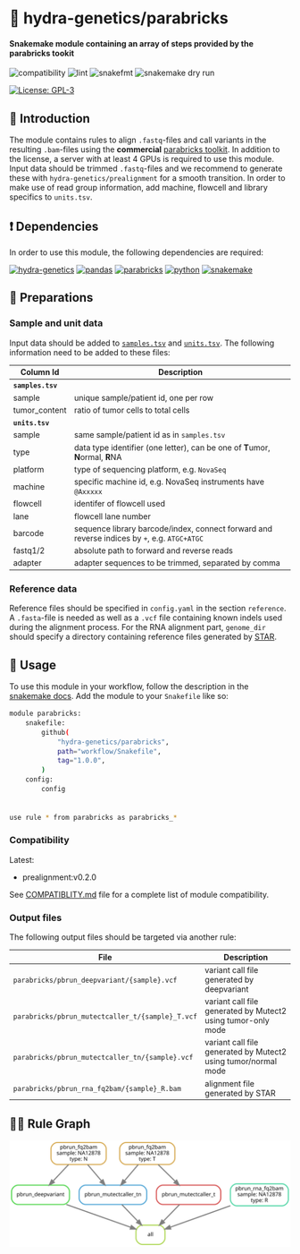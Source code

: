 # :snake: hydra-genetics/parabricks

#### Snakemake module containing an array of steps provided by the parabricks tookit

![compatibility](https://github.com/hydra-genetics/parabricks/actions/workflows/compatibility.yaml/badge.svg?branch=develop)
![lint](https://github.com/hydra-genetics/parabricks/actions/workflows/lint.yaml/badge.svg?branch=develop)
![snakefmt](https://github.com/hydra-genetics/parabricks/actions/workflows/snakefmt.yaml/badge.svg?branch=develop)
![snakemake dry run](https://github.com/hydra-genetics/parabricks/actions/workflows/snakemake-dry-run.yaml/badge.svg?branch=develop)

[![License: GPL-3](https://img.shields.io/badge/License-GPL3-yellow.svg)](https://opensource.org/licenses/gpl-3.0.html)

## :speech_balloon: Introduction

The module contains rules to align `.fastq`-files and call variants in the resulting
`.bam`-files using the **commercial** [parabricks toolkit](https://docs.nvidia.com/clara/parabricks/3.7.0/index.html).
In addition to the license, a server with at least 4 GPUs is required to use this
module. Input data should be trimmed `.fastq`-files and we recommend to generate
these with `hydra-genetics/prealignment` for a smooth transition. In order to make
use of read group information, add machine, flowcell and library specifics to
`units.tsv`.

## :heavy_exclamation_mark: Dependencies

In order to use this module, the following dependencies are required:

[![hydra-genetics](https://img.shields.io/badge/hydragenetics-v0.10.0-blue)](https://github.com/hydra-genetics/)
[![pandas](https://img.shields.io/badge/pandas-1.3.1-blue)](https://pandas.pydata.org/)
[![parabricks](https://img.shields.io/badge/parabricks-3.7-blue)](https://docs.nvidia.com/clara/parabricks/3.7.0/index.html)
[![python](https://img.shields.io/badge/python-3.8-blue)](https://www.python.org/)
[![snakemake](https://img.shields.io/badge/snakemake-6.10.0-blue)](https://snakemake.readthedocs.io/en/stable/)

## :school_satchel: Preparations

### Sample and unit data

Input data should be added to [`samples.tsv`](https://github.com/hydra-genetics/prealignment/blob/develop/config/samples.tsv)
and [`units.tsv`](https://github.com/hydra-genetics/prealignment/blob/develop/config/units.tsv).
The following information need to be added to these files:

| Column Id | Description |
| --- | --- |
| **`samples.tsv`** |
| sample | unique sample/patient id, one per row |
| tumor_content | ratio of tumor cells to total cells |
| **`units.tsv`** |
| sample | same sample/patient id as in `samples.tsv` |
| type | data type identifier (one letter), can be one of **T**umor, **N**ormal, **R**NA |
| platform | type of sequencing platform, e.g. `NovaSeq` |
| machine | specific machine id, e.g. NovaSeq instruments have `@Axxxxx` |
| flowcell | identifer of flowcell used |
| lane | flowcell lane number |
| barcode | sequence library barcode/index, connect forward and reverse indices by `+`, e.g. `ATGC+ATGC` |
| fastq1/2 | absolute path to forward and reverse reads |
| adapter | adapter sequences to be trimmed, separated by comma |

### Reference data

Reference files should be specified in `config.yaml` in the section `reference`.
A `.fasta`-file is needed as well as a `.vcf` file containing known indels used
during the alignment process. For the RNA alignment part, `genome_dir` should
specify a directory containing reference files generated by
[STAR](https://github.com/alexdobin/STAR/blob/master/doc/STARmanual.pdf).

## :rocket: Usage

To use this module in your workflow, follow the description in the
[snakemake docs](https://snakemake.readthedocs.io/en/stable/snakefiles/modularization.html#modules).
Add the module to your `Snakefile` like so:

```bash
module parabricks:
    snakefile:
        github(
            "hydra-genetics/parabricks",
            path="workflow/Snakefile",
            tag="1.0.0",
        )
    config:
        config


use rule * from parabricks as parabricks_*
```

### Compatibility

Latest:
 - prealignment:v0.2.0

 See [COMPATIBLITY.md](../main/COMPATIBLITY.md) file for a complete list of module compatibility.

### Output files

The following output files should be targeted via another rule:

| File | Description |
|---|---|
| `parabricks/pbrun_deepvariant/{sample}.vcf` | variant call file generated by deepvariant |
| `parabricks/pbrun_mutectcaller_t/{sample}_T.vcf` | variant call file generated by Mutect2 using tumor-only mode |
| `parabricks/pbrun_mutectcaller_tn/{sample}.vcf` | variant call file generated by Mutect2 using tumor/normal mode |
| `parabricks/pbrun_rna_fq2bam/{sample}_R.bam` | alignment file generated by STAR |

## :judge: Rule Graph

![rule_graph](images/rulegraph.svg)
